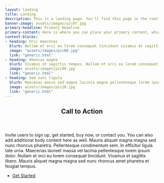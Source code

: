 ```yaml
---
layout: landing
title: Landing
description: This is a landing page. You'll find this page in the root directory<br> of your Jekyll project. These types of pages are great for<br> featuring the benefits of your various products and services.
banner-image: assets/images/pic07.jpg
primary-headline: Primary Headline
primary-content: Here is where you can place your primary content, which can serve as an introduction to your products and services.
content-blocks:
- heading: Orci maecenas
  blurb: Nullam et orci eu lorem consequat tincidunt vivamus et sagittis magna sed nunc rhoncus condimentum sem. In efficitur ligula tate urna. Maecenas massa sed magna lacinia magna pellentesque lorem ipsum dolor. Nullam et orci eu lorem consequat tincidunt. Vivamus et sagittis tempus.
  image: "assets/images/pic08.jpg"
  link: "generic.html"
- heading: Rhoncus magna
  blurb: Vivamus et sagittis tempus. Nullam et orci eu lorem consequat tincidunt vivamus et sagittis magna sed nunc rhoncus condimentum sem. In efficitur ligula tate urna. Maecenas massa sed magna lacinia magna pellentesque lorem ipsum dolor. Nullam et orci eu lorem consequat tincidunt.
  image: assets/images/pic09.jpg
  link: "generic.html"
- heading: Sed nunc ligula
  blurb: Maecenas massa sed magna lacinia magna pellentesque lorem ipsum dolor. Nullam et orci eu lorem consequat tincidunt vivamus et sagittis magna sed nunc rhoncus condimentum sem. In efficitur ligula tate urna. Nullam et orci eu lorem consequat tincidunt. Vivamus et sagittis tempus.
  image: assets/images/pic10.jpg
  link: "generic.html"
---
```


<!-- Three -->
<section id="three">
	<div class="inner">
		<header class="major">
			<h2>Call to Action</h2>
		</header>
		<p>Invite users to sign up, get started, buy now, or contact you. You can also add additional body content here as well. Mauris aliquet magna magna sed nunc rhoncus pharetra. Pellentesque condimentum sem. In efficitur ligula tate urna. Maecenas laoreet massa vel lacinia pellentesque lorem ipsum dolor. Nullam et orci eu lorem consequat tincidunt. Vivamus et sagittis libero. Mauris aliquet magna magna sed nunc rhoncus amet pharetra et feugiat tempus.</p>
		<ul class="actions">
			<li><a href="generic.html" class="button next">Get Started</a></li>
		</ul>
	</div>
</section>

